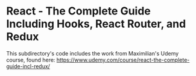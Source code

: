 # React - The Complete Guide Including Hooks, React Router, and Redux
 This subdirectory's code includes the work from Maximilian's Udemy course, found here: https://www.udemy.com/course/react-the-complete-guide-incl-redux/
